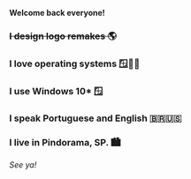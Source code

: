 **Welcome back everyone!**

### <s>I design logo remakes 🌎</s>

### I love operating systems 🪟🍎🐧

### I use Windows 10* 🪟

### I speak Portuguese and English 🇧🇷🇺🇸

### I live in Pindorama, SP. 🏙

_See ya!_
